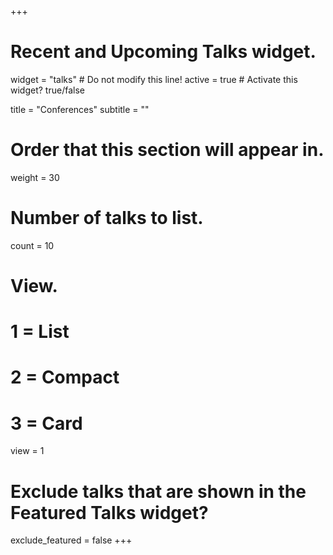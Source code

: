 +++
# Recent and Upcoming Talks widget.
widget = "talks"  # Do not modify this line!
active = true  # Activate this widget? true/false

title = "Conferences"
subtitle = ""

# Order that this section will appear in.
weight = 30

# Number of talks to list.
count = 10

# View.
#   1 = List
#   2 = Compact
#   3 = Card
view = 1

# Exclude talks that are shown in the Featured Talks widget?
exclude_featured = false
+++

